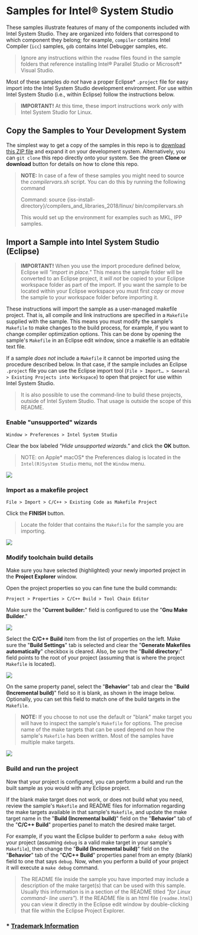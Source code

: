 Samples for Intel® System Studio
================================

These samples illustrate features of many of the components included with Intel
System Studio. They are organized into folders that correspond to which
component they belong; for example, `compiler` contains Intel Compiler (`icc`)
samples, `gdb` contains Intel Debugger samples, etc.

>   Ignore any instructions within the `readme` files found in the sample
>   folders that reference installing Intel® Parallel Studio or Microsoft\*
>   Visual Studio.

Most of these samples *do not* have a proper Eclipse\* `.project` file for easy
import into the Intel System Studio development environment. For use within
Intel System Studio (i.e., within Eclipse) follow the instructions below.

>   **IMPORTANT!** At this time, these import instructions work *only* with
>   Intel System Studio for Linux.

Copy the Samples to Your Development System
-------------------------------------------

The simplest way to get a copy of the samples in this repo is to [download this
ZIP file][1] and expand it on your development system. Alternatively, you can
`git clone` this repo directly onto your system. See the green **Clone or
download** button for details on how to clone this repo.

[1]: https://github.com/intel-system-studio/samples/archive/master.zip

>   **NOTE:** In case of a few of these samples you might need to source the
>   *compilervars.sh* script. You can do this by running the following command
>   
>   Command: source {iss-install-directory}/compilers_and_libraries_2018/linux/
>   bin/compilervars.sh
>   
>   This would set up the environment for examples such as MKL, IPP samples.

Import a Sample into Intel System Studio (Eclipse)
--------------------------------------------------

>   **IMPORTANT!** When you use the import procedure defined below, Eclipse will
>   *"import in place."* This means the sample folder will be converted to an
>   Eclipse project, it *will not* be copied to your Eclipse workspace folder as
>   part of the import. If you want the sample to be located within your Eclipse
>   workspace you must first *copy* or *move* the sample to your workspace
>   folder before importing it.

These instructions will import the sample as a user-managed makefile project.
That is, all compile and link instructions are specified in a `Makefile`
supplied with the sample. This means you must modify the sample's `Makefile` to
make changes to the build process, for example, if you want to change compiler
optimization options. This can be done by opening the sample's `Makefile` in an
Eclipse edit window, since a makefile is an editable text file.

If a sample *does not* include a `Makefile` it cannot be imported using the
procedure described below. In that case, if the sample includes an Eclipse
`.project` file you can use the Eclipse import tool (`File > Import… > General >
Existing Projects into Workspace`) to open that project for use within Intel
System Studio.

>   It is also possible to use the command-line to build these projects, outside
>   of Intel System Studio. That usage is outside the scope of this README.

### Enable "unsupported" wizards

~~~~~~~~~~~~~~~~~~~~~~~~~~~~~~~~~~~~~~~~~~~~~~~~~~~~~~~~~~~~~~~~~~~~~~~~~~~~~~~~
Window > Preferences > Intel System Studio
~~~~~~~~~~~~~~~~~~~~~~~~~~~~~~~~~~~~~~~~~~~~~~~~~~~~~~~~~~~~~~~~~~~~~~~~~~~~~~~~

Clear the box labeled *"Hide unsupported wizards."* and click the **OK** button.

>   NOTE: on Apple\* macOS\* the Preferences dialog is located in the
>   `Intel(R)System Studio` menu, not the `Window` menu.

![](images/enable-unsupported-wizards.png)

### Import as a makefile project

~~~~~~~~~~~~~~~~~~~~~~~~~~~~~~~~~~~~~~~~~~~~~~~~~~~~~~~~~~~~~~~~~~~~~~~~~~~~~~~~
File > Import > C/C++ > Existing Code as Makefile Project
~~~~~~~~~~~~~~~~~~~~~~~~~~~~~~~~~~~~~~~~~~~~~~~~~~~~~~~~~~~~~~~~~~~~~~~~~~~~~~~~

Click the **FINISH** button.

>   Locate the folder that contains the `Makefile` for the sample you are
>   importing.

![](images/import-makefile-sample.png)

### Modify toolchain build details

Make sure you have selected (highlighted) your newly imported project in the
**Project Explorer** window.

Open the project properties so you can fine tune the build commands:

~~~~~~~~~~~~~~~~~~~~~~~~~~~~~~~~~~~~~~~~~~~~~~~~~~~~~~~~~~~~~~~~~~~~~~~~~~~~~~~~
Project > Properties > C/C++ Build > Tool Chain Editor
~~~~~~~~~~~~~~~~~~~~~~~~~~~~~~~~~~~~~~~~~~~~~~~~~~~~~~~~~~~~~~~~~~~~~~~~~~~~~~~~

Make sure the "**Current builder:**" field is configured to use the "**Gnu Make
Builder**."

![](images/gnu-make-builder.png)

Select the **C/C++ Build** item from the list of properties on the left. Make
sure the "**Build Settings**" tab is selected and clear the "**Generate
Makefiles automatically**" checkbox is cleared. Also, be sure the "**Build
directory:**" field points to the root of your project (assuming that is where
the project `Makefile` is located).

![](images/builder-settings.png)

On the same property panel, select the "**Behavior**" tab and clear the
"**Build (Incremental build)**" field so it is blank, as shown in the image
below. Optionally, you can set this field to match one of the build targets
in the `Makefile`.

>   **NOTE:** If you choose to not use the default or "blank" make target you
>   will have to inspect the sample's `Makefile` for options. The precise name
>   of the make targets that can be used depend on how the sample's `Makefile`
>   has been written. Most of the samples have multiple make targets.

![](images/set-makefile-target.png)

### Build and run the project

Now that your project is configured, you can perform a build and run the built
sample as you would with any Eclipse project.

If the blank make target does not work, or does not build what you need, review
the sample's `Makefile` and README files for information regarding the make
targets available in that sample's `Makefile`, and update the make target name
in the "**Build (Incremental build)**" field on the "**Behavior**" tab of the
"**C/C++ Build**" properties panel to match the desired make target.

For example, if you want the Eclipse builder to perform a `make debug` with
your project (assuming `debug` is a valid make target in your sample's
`Makefile`), then change the "**Build (Incremental build)**" field on the
"**Behavior**" tab of the "**C/C++ Build**" properties panel from an empty
(blank) field to one that says `debug`. Now, when you perform a build of your
project it will execute a `make debug` command.

>   The README file inside the sample you have imported may include a
>   description of the make target(s) that can be used with this sample. Usually
>   this information is in a section of the README titled *"for Linux command-
>   line users"*). If the README file is an html file (`readme.html`) you can
>   view it directly in the Eclipse edit window by double-clicking that file
>   within the Eclipse Project Explorer.

### \* [Trademark Information][2]

[2]: https://www.intel.com/content/www/us/en/legal/trademarks.html
